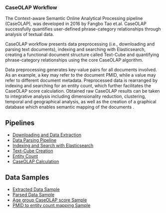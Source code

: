 ### CaseOLAP Workflow

The Context-aware Semantic Online Analytical Processing pipeline (CaseOLAP), was developed in 2016 by Fangbo Tao et.al. CaseOLAP successfully quantifies user-defined phrase-category relationships through analysis of textual data.

CaseOLAP workflow presents data preprocessing (i.e., downloading and parsing text documents), indexing and searching with Elasticsearch, creating a functional document structure called Text-Cube and quantifying phrase-category relationships using the core CaseOLAP algorithm.

Data preprocessing generates key-value pairs for all documents involved. As an example, a key may refer to the document PMID, while a value may refer to different document metadata. Preprocessed data is rearranged by indexing and searching for an entity count, which further facilitates the CaseOLAP score calculation. Obtained raw CaseOLAP results can be taken to integrative analysis including dimensionality reduction, clustering, temporal and geographical analysis, as well as the creation of a graphical database which enables semantic mapping of the documents .

<h2>Pipelines</h2>

<ul>
                    <li> <a href="pipelines/Download.html" target="_blank"> Downloading and Data Extraction </a> </li>
                    <li> <a href="pipelines/Parsing.html" target="_blank"> Data Parsing Pipeline </a> </li>
                    <li> <a href="pipelines/Indexing.html" target="_blank"> Indexing and Search with Elasticsearch</a></li>
                    <li> <a href="pipelines/TextCube.html" target="_blank"> Text-Cube Creation </a></li>
                    <li> <a href="pipelines/EntityCount.html" target="_blank"> Entity Count </a></li>
                    <li> <a href="pipelines/CaseOLAP.html" target="_blank"> CaseOLAP Calculation </a> </li>
                </ul>
                <h2>Data Samples</h2>
                <ul>
                    <li> <a href="data/extracted-data-sample.xml" target="_blank"> Extracted Data Sample </a> </li>
                    <li> <a href="data/parsed-data-sample.json" target="_blank"> Parsed Data Sample </a> </li>
                    <li> <a href="data/age-group-sample.csv" target="_blank"> Age group CaseOLAP score Sample </a> </li>
                    <li> <a href="data/PMID-to-entity-count-mapping-sample.txt" target="_blank"> PMID to entity count mapping Sample </a> </li>
                </ul>
